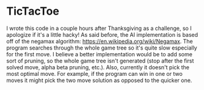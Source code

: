 # TicTacToe
I wrote this code in a couple hours after Thanksgiving as a challenge, so I apologize if it's a little hacky! As said before, the AI implementation is based off of the negamax algorithm: https://en.wikipedia.org/wiki/Negamax. The program searches through the whole game tree so it's quite slow especially for the first move. I believe a better implementation would be to add some sort of pruning, so the whole game tree isn't generated (stop after the first solved move, alpha beta pruning, etc.). Also, currently it doesn't pick the most optimal move. For example, if the program can win in one or two moves it might pick the two move solution as opposed to the quicker one.
